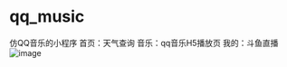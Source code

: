 # qq_music
仿QQ音乐的小程序 
首页：天气查询
音乐：qq音乐H5播放页
我的：斗鱼直播
![image](http://github.com/wuyanzu2017/qq_music/blob/master/第一个微信项目/images/tianqi.png)

